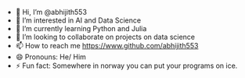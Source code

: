 - 👋 Hi, I’m @abhijith553
- 👀 I’m interested in AI and Data Science
- 🌱 I’m currently learning Python and Julia
- 💞️ I’m looking to collaborate on projects on data science
- 📫 How to reach me https://www.github.com/abhijith553
- 😄 Pronouns: He/ Him
- ⚡ Fun fact: Somewhere in norway you can put your programs on ice.

<!---
abhijith-314/abhijith-314 is a ✨ special ✨ repository because its `README.md` (this file) appears on your GitHub profile.
You can click the Preview link to take a look at your changes.
--->
